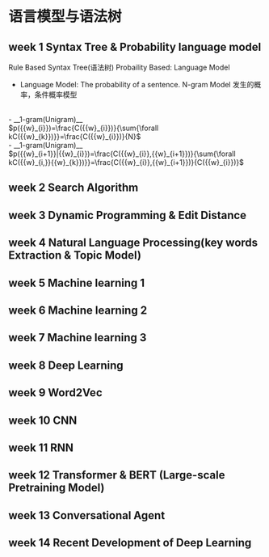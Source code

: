 # 语言模型与语法树
## week 1 Syntax Tree & Probability language model
Rule Based Syntax Tree(语法树)
Probaility Based: Language Model
- Language Model: The probability of a sentence.
N-gram Model 发生的概率，条件概率模型
<br/>
- __1-gram(Unigram)__
<br/>
$p({{w}_{i}})=\frac{C({{w}_{i}})}{\sum{\forall kC({{w}_{k}})}}=\frac{C({{w}_{i}})}{N}$
<br/> 
- __1-gram(Unigram)__<br/> 
$p({{w}_{i+1}}|{{w}_{i}})=\frac{C({{w}_{i}},{{w}_{i+1}})}{\sum{\forall kC({{w}_{i,}}{{w}_{k}})}}=\frac{C({{w}_{i}},{{w}_{i+1}})}{C({{w}_{i}})}$ 
<br/>

## week 2 Search Algorithm
## week 3 Dynamic Programming & Edit Distance
## week 4 Natural Language Processing(key words Extraction & Topic Model)
## week 5 Machine learning 1
## week 6 Machine learning 2
## week 7 Machine learning 3
## week 8 Deep Learning
## week 9 Word2Vec
## week 10 CNN
## week 11 RNN
## week 12 Transformer & BERT (Large-scale Pretraining Model)
## week 13 Conversational Agent
## week 14 Recent Development of Deep Learning